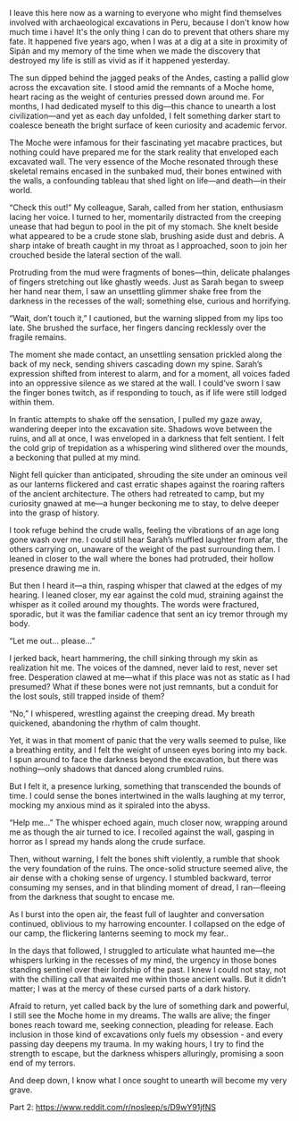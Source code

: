 I leave this here now as a warning to everyone who might find themselves involved with archaeological excavations in Peru, because I don't know how much time i have! It's the only thing I can do to prevent that others share my fate. It happened five years ago, when I was at a dig at a site in proximity of Sipán and my memory of the time when we made the discovery that destroyed my life is still as vivid as if it happened yesterday.

The sun dipped behind the jagged peaks of the Andes, casting a pallid glow across the excavation site. I stood amid the remnants of a Moche home, heart racing as the weight of centuries pressed down around me. For months, I had dedicated myself to this dig—this chance to unearth a lost civilization—and yet as each day unfolded, I felt something darker start to coalesce beneath the bright surface of keen curiosity and academic fervor.

The Moche were infamous for their fascinating yet macabre practices, but nothing could have prepared me for the stark reality that enveloped each excavated wall. The very essence of the Moche resonated through these skeletal remains encased in the sunbaked mud, their bones entwined with the walls, a confounding tableau that shed light on life—and death—in their world.

“Check this out!” My colleague, Sarah, called from her station, enthusiasm lacing her voice. I turned to her, momentarily distracted from the creeping unease that had begun to pool in the pit of my stomach. She knelt beside what appeared to be a crude stone slab, brushing aside dust and debris. A sharp intake of breath caught in my throat as I approached, soon to join her crouched beside the lateral section of the wall.

Protruding from the mud were fragments of bones—thin, delicate phalanges of fingers stretching out like ghastly weeds. Just as Sarah began to sweep her hand near them, I saw an unsettling glimmer shake free from the darkness in the recesses of the wall; something else, curious and horrifying.

“Wait, don’t touch it,” I cautioned, but the warning slipped from my lips too late. She brushed the surface, her fingers dancing recklessly over the fragile remains.

The moment she made contact, an unsettling sensation prickled along the back of my neck, sending shivers cascading down my spine. Sarah’s expression shifted from interest to alarm, and for a moment, all voices faded into an oppressive silence as we stared at the wall. I could’ve sworn I saw the finger bones twitch, as if responding to touch, as if life were still lodged within them.

In frantic attempts to shake off the sensation, I pulled my gaze away, wandering deeper into the excavation site. Shadows wove between the ruins, and all at once, I was enveloped in a darkness that felt sentient. I felt the cold grip of trepidation as a whispering wind slithered over the mounds, a beckoning that pulled at my mind.

Night fell quicker than anticipated, shrouding the site under an ominous veil as our lanterns flickered and cast erratic shapes against the roaring rafters of the ancient architecture. The others had retreated to camp, but my curiosity gnawed at me—a hunger beckoning me to stay, to delve deeper into the grasp of history.

I took refuge behind the crude walls, feeling the vibrations of an age long gone wash over me. I could still hear Sarah’s muffled laughter from afar, the others carrying on, unaware of the weight of the past surrounding them. I leaned in closer to the wall where the bones had protruded, their hollow presence drawing me in.

But then I heard it—a thin, rasping whisper that clawed at the edges of my hearing. I leaned closer, my ear against the cold mud, straining against the whisper as it coiled around my thoughts. The words were fractured, sporadic, but it was the familiar cadence that sent an icy tremor through my body.

“Let me out… please…”

I jerked back, heart hammering, the chill sinking through my skin as realization hit me. The voices of the damned, never laid to rest, never set free. Desperation clawed at me—what if this place was not as static as I had presumed? What if these bones were not just remnants, but a conduit for the lost souls, still trapped inside of them?

“No,” I whispered, wrestling against the creeping dread. My breath quickened, abandoning the rhythm of calm thought.

Yet, it was in that moment of panic that the very walls seemed to pulse, like a breathing entity, and I felt the weight of unseen eyes boring into my back. I spun around to face the darkness beyond the excavation, but there was nothing—only shadows that danced along crumbled ruins.

But I felt it, a presence lurking, something that transcended the bounds of time. I could sense the bones intertwined in the walls laughing at my terror, mocking my anxious mind as it spiraled into the abyss.

“Help me…” The whisper echoed again, much closer now, wrapping around me as though the air turned to ice. I recoiled against the wall, gasping in horror as I spread my hands along the crude surface.

Then, without warning, I felt the bones shift violently, a rumble that shook the very foundation of the ruins. The once-solid structure seemed alive, the air dense with a choking sense of urgency. I stumbled backward, terror consuming my senses, and in that blinding moment of dread, I ran—fleeing from the darkness that sought to encase me.

As I burst into the open air, the feast full of laughter and conversation continued, oblivious to my harrowing encounter. I collapsed on the edge of our camp, the flickering lanterns seeming to mock my fear..

In the days that followed, I struggled to articulate what haunted me—the whispers lurking in the recesses of my mind, the urgency in those bones standing sentinel over their lordship of the past. I knew I could not stay, not with the chilling call that awaited me within those ancient walls. But it didn’t matter; I was at the mercy of these cursed parts of a dark history.

Afraid to return, yet called back by the lure of something dark and powerful, I still see the Moche home in my dreams. The walls are alive; the finger bones reach toward me, seeking connection, pleading for release. Each inclusion in those kind of excavations only fuels my obsession - and every passing day deepens my trauma. In my waking hours, I try to find the strength to escape, but the darkness whispers alluringly, promising a soon end of my terrors.

And deep down, I know what I once sought to unearth will become my very grave.


Part 2: https://www.reddit.com/r/nosleep/s/D9wY91jfNS